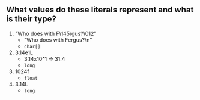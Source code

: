 What values do these literals represent and what is their type?
---

1. "Who does with F\145rgus?\012"
	- "Who does with Fergus?\n"
	- `char[]`
2. 3.14e1L
	- 3.14x10^1 -> 31.4
	- `long`
3. 1024f
	- `float`
4. 3.14L
	- `long`

